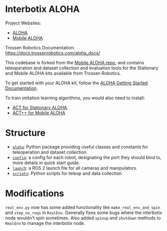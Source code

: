 # Interbotix ALOHA

Project Websites:

* [ALOHA](https://tonyzhaozh.github.io/aloha/)
* [Mobile ALOHA](https://mobile-aloha.github.io/)

Trossen Robotics Documentation: https://docs.trossenrobotics.com/aloha_docs/

This codebase is forked from the [Mobile ALOHA repo](https://github.com/MarkFzp/mobile-aloha), and contains teleoperation and dataset collection and evaluation tools for the Stationary and Mobile ALOHA kits available from Trossen Robotics.

To get started with your ALOHA kit, follow the [ALOHA Getting Started Documentation](https://docs.trossenrobotics.com/aloha_docs/getting_started.html).

To train imitation learning algorithms, you would also need to install:

* [ACT for Stationary ALOHA](https://github.com/Interbotix/act).
* [ACT++ for Mobile ALOHA](https://github.com/Interbotix/act-plus-plus)

# Structure
- [``aloha``](./aloha/): Python package providing useful classes and constants for teleoperation and dataset collection.
- [``config``](./config/): a config for each robot, designating the port they should bind to, more details in quick start guide.
- [``launch``](./launch): a ROS 2 launch file for all cameras and manipulators.
- [``scripts``](./scripts/): Python scripts for teleop and data collection


# Modifications

`real_env.py` now has some added functionality like `make_real_env_and_spin` and `step_no_reqs` in `RealEnv`. Generally fixes some bugs where the interbotix node wouldn't spin sometimes. Also added `spinup` and `shutdown` methods to `RealEnv` to manage the interbotix node.